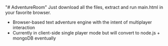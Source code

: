 "# AdventureRoom" 
Just download all the files, extract and run main.html in your favorite browser.
+ Browser-based text adventure engine with the intent of multiplayer interaction
+ Currently in client-side single player mode but will convert to node.js + mongoDB eventually
